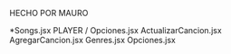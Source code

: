 HECHO POR MAURO

*Songs.jsx
PLAYER /
    Opciones.jsx
    ActualizarCancion.jsx
    AgregarCancion.jsx
    Genres.jsx
    Opciones.jsx